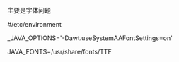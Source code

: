主要是字体问题



#/etc/environment

_JAVA_OPTIONS='-Dawt.useSystemAAFontSettings=on'

JAVA_FONTS=/usr/share/fonts/TTF
